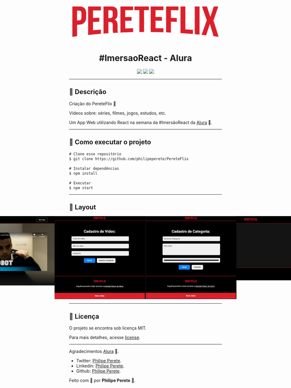 <p align='center'><img width='500' src="./src/assets/img/logo.png"/></p>

<h1 align='center'>#ImersaoReact - Alura</h1>

<p align='center'>
    <img src="https://img.shields.io/github/repo-size/philipeperete/pereteflix">
    <img src="https://img.shields.io/github/last-commit/philipeperete/pereteflix">
    <img src="https://img.shields.io/github/license/philipeperete/pereteflix">
</p>

_________

## 🔖 Descrição 

<p>Criação do PereteFlix 🎥 </p>

Vídeos sobre: séries, filmes, jogos, estudos, etc.

Um App Web utilizando React na semana da #ImersãoReact da [Alura][alura] 💜.

_________

## 🚀 Como executar o projeto

    # Clone esse repositório
    $ git clone https://github.com/philipeperete/PereteFlix
    
    # Instalar dependências
    $ npm install  
    
    # Executar
    $ npm start

_________

## 🎨 Layout

<p align="center" style="display: flex; align-items: flex-start; justify-content: center;">
<img alt="Layout" title="Home" width='500' src="./src/assets/img/layout.png"> 
<br>
<img alt="Cadastro Vídeo" title="Cadastro Vídeo" width='300px' src="./src/assets/img/cadastrovideo.PNG">
<img alt="Cadastro Categoria" title="Cadastro Categoria" width='300px' src="./src/assets/img/cadastrocategoria.PNG">
<br>
<img alt="Tela de Erro 404" title="Tela de Erro 404" width='500' src="./src/assets/img/erro404.PNG">
</p>

_________

## 📝 Licença

O projeto se encontra sob licença MIT.

Para mais detalhes, acesse [license](LICENSE).

_________

Agradecimentos [Alura][alura] 💜.

* Twitter: [Philipe Perete](https://twitter.com/PhilipePerete).
* Linkedin: [Philipe Perete](https://www.linkedin.com/in/philipe-perete-b76622104).
* Github: [Philipe Perete](https://github.com/philipeperete).

Feito com 💙 por **Philipe Perete** 👻.

[alura]: https://www.alura.com.br/

